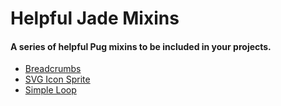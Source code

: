 # Helpful Jade Mixins
#### A series of helpful Pug mixins to be included in your projects.

- [Breadcrumbs](https://github.com/craigmdennis/jade-mixins/blob/master/breadcrumb.pug)
- [SVG Icon Sprite](https://github.com/craigmdennis/jade-mixins/blob/master/svg-icon.pug)
- [Simple Loop](https://github.com/craigmdennis/jade-mixins/blob/master/loop.pug)
